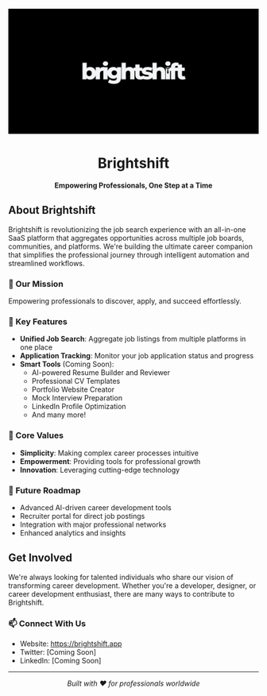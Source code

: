 <p align="center">
  <img src="profile/logo.jpg" alt="Brightshift Logo">
</p>

<h1 align="center">Brightshift</h1>
<p align="center">
  <strong>Empowering Professionals, One Step at a Time</strong>
</p>

## About Brightshift

Brightshift is revolutionizing the job search experience with an all-in-one SaaS platform that aggregates opportunities across multiple job boards, communities, and platforms. We're building the ultimate career companion that simplifies the professional journey through intelligent automation and streamlined workflows.

### 🎯 Our Mission

Empowering professionals to discover, apply, and succeed effortlessly.

### 🌟 Key Features

- **Unified Job Search**: Aggregate job listings from multiple platforms in one place
- **Application Tracking**: Monitor your job application status and progress
- **Smart Tools** (Coming Soon):
  - AI-powered Resume Builder and Reviewer
  - Professional CV Templates
  - Portfolio Website Creator
  - Mock Interview Preparation
  - LinkedIn Profile Optimization
  - And many more!

### 💫 Core Values

- **Simplicity**: Making complex career processes intuitive
- **Empowerment**: Providing tools for professional growth
- **Innovation**: Leveraging cutting-edge technology

### 🚀 Future Roadmap

- Advanced AI-driven career development tools
- Recruiter portal for direct job postings
- Integration with major professional networks
- Enhanced analytics and insights

## Get Involved

We're always looking for talented individuals who share our vision of transforming career development. Whether you're a developer, designer, or career development enthusiast, there are many ways to contribute to Brightshift.

### 📫 Connect With Us

- Website: https://brightshift.app
- Twitter: [Coming Soon]
- LinkedIn: [Coming Soon]

---

<p align="center">
  <i>Built with ❤️ for professionals worldwide</i>
</p>
